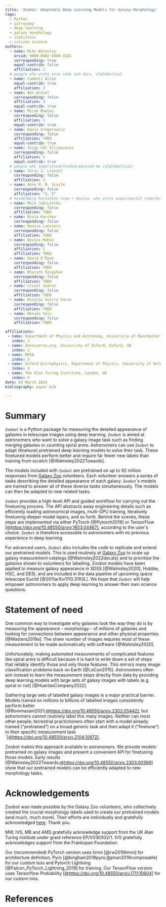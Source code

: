 ```yaml
---
title: 'Zoobot: Adaptable Deep Learning Models for Galaxy Morphology'
tags:
  - Python
  - astronomy
  - deep learning
  - galaxy morphology
  - statistics
  - citizen science
authors:
  - name: Mike Walmsley
    orcid: 0000-0002-6408-4181
    corresponding: true
    equal-contrib: false
    affiliation: 1
  # people who wrote core code and docs, alphabetical
  - name: Cambell Allen
    equal-contrib: true
    affiliation: 2
  - name: Ben Aussel
    corresponding: false
    affiliation: 3
    equal-contrib: true
  - name: Micah Bowles
    corresponding: false
    affiliation: 1
    equal-contrib: true
  - name: Kasia Gregorowicz
    corresponding: false
    affiliation: TODO
    equal-contrib: true
  - name: Inigo Val Slijepcevic
    corresponding: false
    affiliation: 1
    equal-contrib: true
  # people who supervised/funded/advised me (alphabetical)
  - name: Chris J. Lintott
    corresponding: false
    affiliation: 4
  - name: Anna M. M. Scaife
    corresponding: false
    affiliation: "1, 5"
  # heidelberg hackathon team + devina, who wrote experimental code/helped test TODO alphabetical
  - name: Maja Jab\Lońska
    corresponding: false
    affiliation: TODO
  - name: Kosio Karchev
    corresponding: false
  - name: Denise Lanzieri
    corresponding: false
    affiliation: TODO
  - name: Devina Mohan
    corresponding: false
    affiliation: 1
    affiliation: TODO
  - name: David O’Ryan
    corresponding: false
    affiliation: TODO
  - name: Bharath Saiguhan
    corresponding: false
    affiliation: TODO
  - name: Crisel Suárez
    corresponding: false
    affiliation: TODO
  - name: Nicolás Guerra Varas
    corresponding: false
    affiliation: TODO
  - name: Renuka Velu
    corresponding: false
    affiliation: TODO

affiliations:
 - name: Department of Physics and Astronomy, University of Manchester, Manchester, UK
   index: 1
 - name: Zooniverse.org, University of Oxford, Oxford, UK
   index: 2
 - name: MPIA
   index: 3
 - name: Oxford Astrophysics, Department of Physics, University of Oxford, Oxford, UK
   index: 4
 - name: The Alan Turing Institute, London, UK
   index: 5
date: 03 March 2023
bibliography: paper.bib

---
```


# Summary

<!--  Summary: Has a clear description of the high-level functionality and purpose of the software for a diverse, non-specialist audience been provided? -->

`Zoobot` is a Python package for measuring the detailed appearance of galaxies in telescope images
using deep learning.
`Zoobot` is aimed at astronomers who want to solve a galaxy image task such as finding merging galaxies or counting spiral arms.
Astronomers can use `Zoobot` to adapt (finetune) pretrained deep learning models to solve their task.
These finetuned models perform better and require far fewer new labels than training from scratch [@Walmsley2022Towards].

The models included with `Zoobot` are pretrained on up to 92 million responses from [Galaxy Zoo](www.galaxyzoo.org) volunteers.
Each volunteer answers a series of tasks describing the detailed appearance of each galaxy. 
`Zoobot`'s models are trained to answer all of these diverse tasks simultaneously.
The models can then be adapted to new related tasks.

`Zoobot` provides a high-level API and guided workflow for carrying out the finetuning process.
The API abstracts away engineering details such as efficiently loading astronomical images, multi-GPU training, iteratively finetuning deeper model layers, and so forth.
Behind the scenes, these steps are implemented via either PyTorch [@Pytorch2019] or TensorFlow [@https://doi.org/10.48550/arxiv.1603.04467], according to the user's choice.
`Zoobot` is therefore accessible to astronomers with no previous experience in deep learning.

For advanced users, `Zoobot` also includes the code to replicate and extend our pretrained models.
This is used routinely at [Galaxy Zoo](www.galaxyzoo.org) to scale up galaxy measurement catalogs [@Walmsley2022decals]
and to prioritise the galaxies shown to volunteers for labelling.
Zoobot models have been applied to measure galaxy appearance in SDSS [@Walmsley2020], Hubble, HSC, and DESI, and are included in the data pipeline of upcoming space telescope Euclid [@2011arXiv1110.3193L].
We hope that `Zoobot` will help empower astronomers to apply deep learning to answer their own science questions.

# Statement of need
<!-- A statement of need: Does the paper have a section titled ‘Statement of need’ that clearly states what problems the software is designed to solve, who the target audience is, and its relation to other work? -->
<!-- State of the field: Do the authors describe how this software compares to other commonly-used packages? -->

One common way to investigate why galaxies look the way they do is by measuring
the appearance - morphology - of millions of galaxies and looking for connections between appearance and other physical properties [@Masters2019a].
The sheer number of images requires most of these measurement to be made automatically with software [@Walmsley2020].

Unfortunately, making automated measurements of complicated features like spiral arms is difficult because
it is hard to write down a set of steps that reliably identify those and only those features.
This mirrors many image classification problems back on Earth [@LeCun2015].
Astronomers often aim instead to learn the measurement steps directly from data
by providing deep learning models with large sets of galaxy images with labels (e.g. spiral or not) [@HuertasCompany2022].

Gathering large sets of labelled galaxy images is a major practical barrier.
Models trained on millions to billions of labelled images consistently perform better [@Bommasani2021;@https://doi.org/10.48550/arxiv.2302.05442], but astronomers cannot routinely label this many images.
Neither can most other people;
terrestrial practictioners often start with a model already trained ("pretrained")
on a broad generic task and then adapt it ("finetune") to their specific measurement task `[@https://doi.org/10.48550/arxiv.2104.10972].

Zoobot makes this approach available to astronomers.
We provide models pretrained on galaxy images and present a convenient API for finetuning those models.
Early results [@Walmsley2022Towards;@https://doi.org/10.48550/arxiv.2303.00366] show that our pretrained models can be efficiently adapted to new morphology tasks.
<!-- We will continue to improve our pretraining methods to create adaptable galaxy "foundation" models and to make those models available to the community via Zoobot. -->

# Acknowledgements

Zoobot was made possible by the Galaxy Zoo volunteers,
who collectively created the crucial morphology labels used to create our pretrained models (and much, much more).
Their efforts are individually and gratefully acknowledged [here](http://authors.galaxyzoo.org/). Thank you.

MW, IVS, MB and AMS gratefully acknowledge support
from the UK Alan Turing Institute under grant reference
EP/V030302/1. IVS gratefully acknowledges support from
the Frankopan Foundation.

Our (recommended) PyTorch version uses timm [@rw2019timm] for architecture definition, Pyro [@bingham2018pyro;@phan2019composable] for our custom loss and Pytorch Lightning [@Falcon_PyTorch_Lightning_2019] for training.
Our TensorFlow version uses Tensorflow Probability [@https://doi.org/10.48550/arxiv.1711.10604] for our custom loss.

# References
<!-- References: Is the list of references complete, and is everything cited appropriately that should be cited (e.g., papers, datasets, software)? -->
